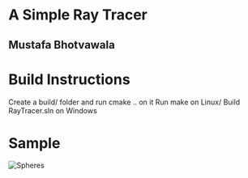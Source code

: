 # A Simple Ray Tracer
## Mustafa Bhotvawala

# Build Instructions
Create a build/ folder and run cmake .. on it
Run make on Linux/ Build RayTracer.sln on Windows



# Sample

![Spheres](samples\new.ppm)
